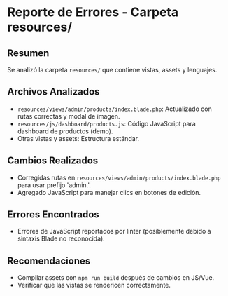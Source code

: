 # Reporte de Errores - Carpeta resources/

## Resumen
Se analizó la carpeta `resources/` que contiene vistas, assets y lenguajes.

## Archivos Analizados
- `resources/views/admin/products/index.blade.php`: Actualizado con rutas correctas y modal de imagen.
- `resources/js/dashboard/products.js`: Código JavaScript para dashboard de productos (demo).
- Otras vistas y assets: Estructura estándar.

## Cambios Realizados
- Corregidas rutas en `resources/views/admin/products/index.blade.php` para usar prefijo 'admin.'.
- Agregado JavaScript para manejar clics en botones de edición.

## Errores Encontrados
- Errores de JavaScript reportados por linter (posiblemente debido a sintaxis Blade no reconocida).

## Recomendaciones
- Compilar assets con `npm run build` después de cambios en JS/Vue.
- Verificar que las vistas se rendericen correctamente.
